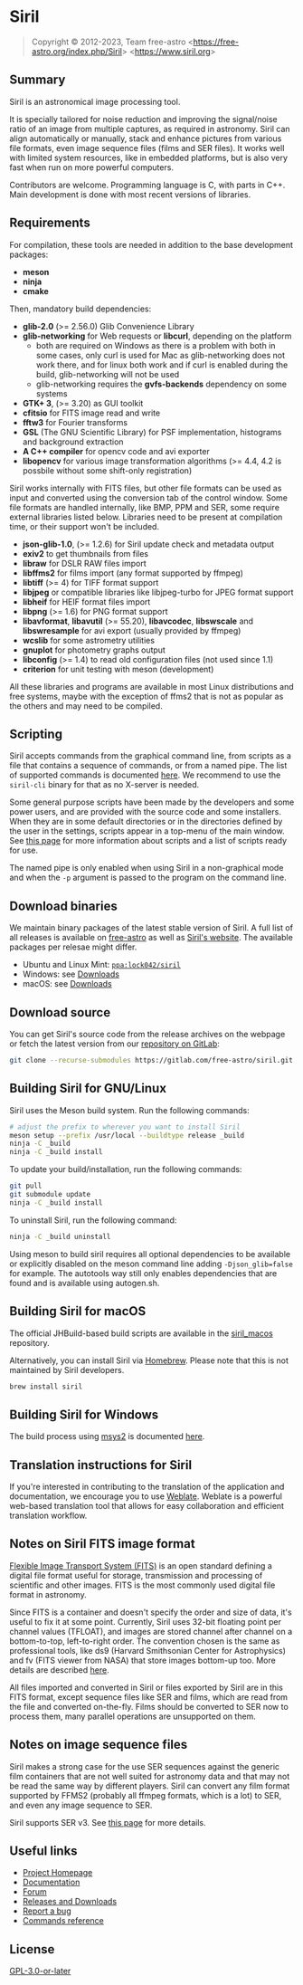 # Siril

> Copyright &copy; 2012-2023, Team free-astro
> <<https://free-astro.org/index.php/Siril>>
> <<https://www.siril.org>>

## Summary

Siril is an astronomical image processing tool.

It is specially tailored for noise reduction and improving the signal/noise
ratio of an image from multiple captures, as required in astronomy.
Siril can align automatically or manually, stack and enhance pictures from various file formats,
even image sequence files (films and SER files).
It works well with limited system resources, like in embedded platforms, but is
also very fast when run on more powerful computers.

Contributors are welcome. Programming language is C, with parts in C++.
Main development is done with most recent versions of libraries.

## Requirements

For compilation, these tools are needed in addition to the base development packages:
- **meson**
- **ninja**
- **cmake**

Then, mandatory build dependencies:
- **glib-2.0** (>= 2.56.0) Glib Convenience Library
- **glib-networking** for Web requests or **libcurl**, depending on the platform
    - both are required on Windows as there is a problem with both in some cases,
      only curl is used for Mac as glib-networking does not work there,
      and for linux both work and if curl is enabled during the build, glib-networking will not be used
    - glib-networking requires the **gvfs-backends** dependency on some systems
- **GTK+ 3**, (>= 3.20) as GUI toolkit
- **cfitsio** for FITS image read and write
- **fftw3** for Fourier transforms
- **GSL** (The GNU Scientific Library) for PSF implementation, histograms and background extraction
- **A C++ compiler** for opencv code and avi exporter
- **libopencv** for various image transformation algorithms (>= 4.4, 4.2 is possbile without some shift-only registration)

Siril works internally with FITS files, but other file formats can be used as
input and converted using the conversion tab of the control window. Some file
formats are handled internally, like BMP, PPM and SER, some require external
libraries listed below. Libraries need to be present at compilation time, or
their support won't be included.

- **json-glib-1.0**, (>= 1.2.6) for Siril update check and metadata output
- **exiv2** to get thumbnails from files
- **libraw** for DSLR RAW files import
- **libffms2** for films import (any format supported by ffmpeg)
- **libtiff** (>= 4) for TIFF format support
- **libjpeg** or compatible libraries like libjpeg-turbo for JPEG format support
- **libheif** for HEIF format files import
- **libpng** (>= 1.6) for PNG format support
- **libavformat**, **libavutil** (>= 55.20), **libavcodec**, **libswscale** and **libswresample** for avi export (usually provided by ffmpeg)
- **wcslib** for some astrometry utilities
- **gnuplot** for photometry graphs output
- **libconfig** (>= 1.4) to read old configuration files (not used since 1.1)
- **criterion** for unit testing with meson (development)

All these libraries and programs are available in most Linux distributions and
free systems, maybe with the exception of ffms2 that is not as popular as the
others and may need to be compiled.

## Scripting

Siril accepts commands from the graphical command line, from scripts as a file
that contains a sequence of commands, or from a named pipe. The list of
supported commands is documented
[here](https://free-astro.org/index.php?title=Siril:Commands). We recommend to use
the `siril-cli` binary for that as no X-server is needed.

Some general purpose scripts have been made by the developers and some power
users, and are provided with the source code and some installers. When they are
in some default directories or in the directories defined by the user in the
settings, scripts appear in a top-menu of the main window. See [this
page](https://free-astro.org/index.php?title=Siril:scripts) for more
information about scripts and a list of scripts ready for use.

The named pipe is only enabled when using Siril in a non-graphical mode and when
the `-p` argument is passed to the program on the command line.

## Download binaries

We maintain binary packages of the latest stable version of Siril. A full list
of all releases is available on
[free-astro](https://free-astro.org/index.php?title=Siril:releases) as well as
[Siril's website](https://siril.org/download/). The available packages per
relesae might differ.

- Ubuntu and Linux Mint: [`ppa:lock042/siril`](https://launchpad.net/~lock042/+archive/ubuntu/siril)
- Windows: see [Downloads](https://siril.org/download/)
- macOS: see [Downloads](https://siril.org/download/)

## Download source

You can get Siril's source code from the release archives on the webpage or
fetch the latest version from our [repository on
GitLab](https://gitlab.com/free-astro/siril):

```bash
git clone --recurse-submodules https://gitlab.com/free-astro/siril.git
```

## Building Siril for GNU/Linux

Siril uses the Meson build system. Run the following commands:

```bash
# adjust the prefix to wherever you want to install Siril
meson setup --prefix /usr/local --buildtype release _build
ninja -C _build
ninja -C _build install
```

To update your build/installation, run the following commands:

```bash
git pull
git submodule update
ninja -C _build install
```

To uninstall Siril, run the following command:

```bash
ninja -C _build uninstall
```

Using meson to build siril requires all optional dependencies to be available or explicitly
disabled on the meson command line adding `-Djson_glib=false` for example. The autotools way
still only enables dependencies that are found and is available using autogen.sh.

## Building Siril for macOS

The official JHBuild-based build scripts are available in the
[siril_macos](https://gitlab.com/free-astro/siril_macos) repository.

Alternatively, you can install Siril via [Homebrew](https://brew.sh). Please
note that this is not maintained by Siril developers.

```bash
brew install siril
```

## Building Siril for Windows

The build process using [msys2](https://www.msys2.org) is documented
[here](https://free-astro.org/index.php?title=Siril:install#Building_on_Windows_with_msys2).

## Translation instructions for Siril

If you're interested in contributing to the translation of the application and documentation,
we encourage you to use [Weblate](https://weblate.pixls.us/projects/siril/). Weblate is a
powerful web-based translation tool that allows for easy collaboration and efficient
translation workflow.

## Notes on Siril FITS image format

[Flexible Image Transport System (FITS)](https://en.wikipedia.org/wiki/FITS) is an open
standard defining a digital file format useful for storage, transmission and processing
of scientific and other images.
FITS is the most commonly used digital file format in astronomy.

Since FITS is a container and doesn't specify the order and size of data, it's
useful to fix it at some point. Currently, Siril uses 32-bit floating point per
channel values (TFLOAT), and images are stored channel after channel on a
bottom-to-top, left-to-right order. The convention chosen is the same as professional
tools, like ds9 (Harvard Smithsonian Center for Astrophysics) and fv
(FITS viewer from NASA) that store images bottom-up too. More details are
described [here](https://free-astro.org/index.php?title=Siril:FITS_orientation).

All files imported and converted in Siril or files exported by Siril are in this
FITS format, except sequence files like SER and films, which are read from the
file and converted on-the-fly. Films should be converted to SER now to process
them, many parallel operations are unsupported on them.

## Notes on image sequence files

Siril makes a strong case for the use SER sequences against the generic film
containers that are not well suited for astronomy data and that may not be read
the same way by different players. Siril can convert any film format supported
by FFMS2 (probably all ffmpeg formats, which is a lot) to SER, and even any
image sequence to SER.

Siril supports SER v3. See [this page](https://free-astro.org/index.php/SER) for more details.

## Useful links

- [Project Homepage](https://www.siril.org)
- [Documentation](https://siril.rtfd.io)
- [Forum](https://discuss.pixls.us/siril)
- [Releases and Downloads](https://free-astro.org/index.php?title=Siril:releases)
- [Report a bug](https://gitlab.com/free-astro/siril/issues)
- [Commands reference](https://siril.readthedocs.io/en/latest/genindex.html)

## License

[GPL-3.0-or-later](LICENSE.md)
